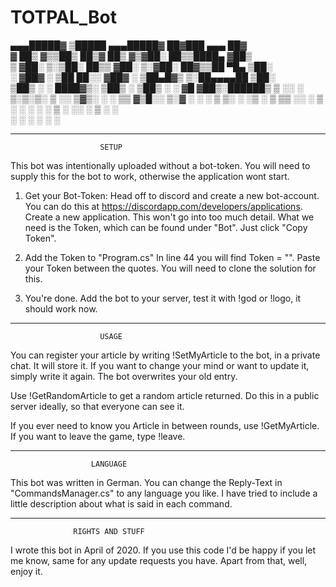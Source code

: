 # TOTPAL_Bot



▄▄▄█████▓ ▒█████  ▄▄▄█████▓ ██▓███   ▄▄▄       ██▓    
▓  ██▒ ▓▒▒██▒  ██▒▓  ██▒ ▓▒▓██░  ██▒▒████▄    ▓██▒    
▒ ▓██░ ▒░▒██░  ██▒▒ ▓██░ ▒░▓██░ ██▓▒▒██  ▀█▄  ▒██░    
░ ▓██▓ ░ ▒██   ██░░ ▓██▓ ░ ▒██▄█▓▒ ▒░██▄▄▄▄██ ▒██░    
  ▒██▒ ░ ░ ████▓▒░  ▒██▒ ░ ▒██▒ ░  ░ ▓█   ▓██▒░██████▒
  ▒ ░░   ░ ▒░▒░▒░   ▒ ░░   ▒▓▒░ ░  ░ ▒▒   ▓▒█░░ ▒░▓  ░
    ░      ░ ▒ ▒░     ░    ░▒ ░       ▒   ▒▒ ░░ ░ ▒  ░
  ░      ░ ░ ░ ▒    ░      ░░         ░   ▒     ░ ░   
             ░ ░                          ░  ░    ░  ░



-------------------------------------------------------
						SETUP


This bot was intentionally uploaded without a bot-token. 
You will need to supply this for the bot to work, otherwise the application wont start. 

1) Get your Bot-Token:
Head off to discord and create a new bot-account. You can do this at https://discordapp.com/developers/applications. Create a new application. 
This won't go into too much detail. What we need is the Token, which can be found under "Bot". Just click "Copy Token". 

2) Add the Token to "Program.cs"
In line 44 you will find Token = "". Paste your Token between the quotes. You will need to clone the solution for this. 

3) You're done.
Add the bot to your server, test it with !god or !logo, it should work now. 



-------------------------------------------------------
						USAGE

You can register your article by writing !SetMyArticle to the bot, in a private chat. It will store it. 
If you want to change your mind or want to update it, simply write it again. The bot overwrites your old entry. 

Use !GetRandomArticle to get a random article returned. Do this in a public server ideally, so that everyone can see it. 

If you ever need to know you Article in between rounds, use !GetMyArticle. If you want to leave the game, type !leave.



-------------------------------------------------------
				      LANGUAGE

This bot was written in German. You can change the Reply-Text in "CommandsManager.cs" to any language you like. 
I have tried to include a little description about what is said in each command. 



-------------------------------------------------------
			      RIGHTS AND STUFF

I wrote this bot in April of 2020. If you use this code I'd be happy if you let me know, same for any update requests you have. 
Apart from that, well, enjoy it. 

